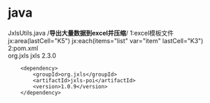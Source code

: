 # java
JxlsUtils.java /**导出大量数据到excel并压缩**/
   1:excel模板文件   jx:area(lastCell="K5")
                     jx:each(items="list" var="item" lastCell="K3")
   2:pom.xml    
   		<dependency>
			<groupId>org.jxls</groupId>
			<artifactId>jxls</artifactId>
			<version>2.3.0</version>
		</dependency>

		<dependency>
			<groupId>org.jxls</groupId>
			<artifactId>jxls-poi</artifactId>
			<version>1.0.9</version>
		</dependency>
    
